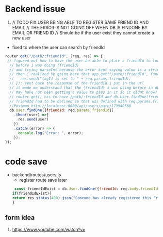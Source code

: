 # Backend issue
1. // TODO FIX USER BEING ABLE TO REGISTER SAME FRIEND ID AND EMAIL
// THE ERROR IS NOT GOING OFF WHEN DB IS FINDONE BY EMAIL OR FRIEND ID 
// Should be if the user exist they cannot create a new user
- fixed to where the user can search by friendId
```js
router.get("/path/:friendId", (req, res) => {
 // figured out how to have the user be able to place a friendId to locatea player
  // before i was doing {friendId}
  // and trying parseInt because the error kept saying value is a string
  // then i realized by going here that app.get('/path/:friendId', function(req, res) {
  //   res.send("tagId is set to " + req.params.friendId);
  // }); sent back the response of the friendId i put in the url
  // it made me understand that the {friendId} i was using before in db.User.findOne
  // may have not been getting a value to pass in it so it didnt know?
  // router.get() has to have /path/:friendId and db.User.findOne(friendId: req.params.friendId)
  // friendId had to be defined so that was defined with req.params.friendId
  //Postman http://localhost:8000/api/users/path/179940588
  db.User.findOne({friendId: req.params.friendId})
    .then((user) =>{
      res.send(user)
    })
    .catch((error) => {
      console.log("Error: ", error);
    });
});
```
# code save
- backend/routes/users.js
    - register route save later
    ```js
     const friendIdExist = db.User.findOne({friendId: req.body.friendId})
  if(friendIdExist){
    return res.status(400).json("Someone has already registered this Friend ID, are you sure this ID belongs")
  }
    ```

## form idea 
1. https://www.youtube.com/watch?v=